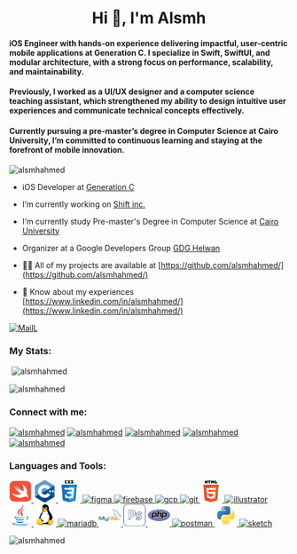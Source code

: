 <h1 align="center">Hi 👋, I'm Alsmh</h1>
<h4>iOS Engineer with hands-on experience delivering impactful, user-centric mobile applications at Generation C. I specialize in Swift, SwiftUI, and modular architecture, with a strong focus on performance, scalability, and maintainability.</h4>
  <h4>Previously, I worked as a UI/UX designer and a computer science teaching assistant, which strengthened my ability to design intuitive user experiences and communicate technical concepts effectively.</h4>
   <h4>Currently pursuing a pre-master’s degree in Computer Science at Cairo University, I’m committed to continuous learning and staying at the forefront of mobile innovation.</h4>

<p align="left"> <img src="https://komarev.com/ghpvc/?username=alsmhahmed&label=Profile%20views&color=0e75b6&style=flat" alt="alsmhahmed" /> </p>

- iOS Developer at [Generation C](http://www.gen-c.com/)

- I’m currently working on [Shift inc.](https://apps.apple.com/us/app/shift-inc/id1364137537)

- I’m currently study Pre-master's Degree in Computer Science at [Cairo University](https://cu.edu.eg/ar/CU-Faculty-Profile-23.html/)

- Organizer at a Google Developers Group [GDG Helwan](https://gdg.community.dev/gdg-helwan/)

- 👨‍💻 All of my projects are available at [https://github.com/alsmhahmed/](https://github.com/alsmhahmed/)

- 📄 Know about my experiences [https://www.linkedin.com/in/alsmhahmed/](https://www.linkedin.com/in/alsmhahmed/)

[![MailL](https://img.shields.io/static/v1?color=blue&label=Gmail%20&logo=gmail&logoColor=white&style=flat&message=ReachME)](mailto:alsmh.ahmed@gmail.com)

<h3>My Stats:</h3>

<p>&nbsp;<img align="center" src="https://github-readme-stats.vercel.app/api?username=alsmhahmed&show_icons=true&theme=radical&locale=en" alt="alsmhahmed" /></p>

<p><img align="center" src="https://github-readme-streak-stats.herokuapp.com/?user=alsmhahmed&theme=radical" alt="alsmhahmed" /></p>

<h3 align="left">Connect with me:</h3>
<p align="left">
<a href="https://x.com/alsmhahmed" target="blank"><img align="center" src="https://raw.githubusercontent.com/rahuldkjain/github-profile-readme-generator/master/src/images/icons/Social/twitter.svg" alt="alsmhahmed" height="30" width="40" /></a>
<a href="https://linkedin.com/in/alsmhahmed" target="blank"><img align="center" src="https://raw.githubusercontent.com/rahuldkjain/github-profile-readme-generator/master/src/images/icons/Social/linked-in-alt.svg" alt="alsmhahmed" height="30" width="40" /></a>
<a href="https://fb.com/alsmhahmed" target="blank"><img align="center" src="https://raw.githubusercontent.com/rahuldkjain/github-profile-readme-generator/master/src/images/icons/Social/facebook.svg" alt="alsmhahmed" height="30" width="40" /></a>
<a href="https://www.behance.net/alsmhahmed" target="blank"><img align="center" src="https://raw.githubusercontent.com/rahuldkjain/github-profile-readme-generator/master/src/images/icons/Social/behance.svg" alt="alsmhahmed" height="30" width="40" /></a>
<a href="https://www.youtube.com/c/alsmhahmed" target="blank"><img align="center" src="https://raw.githubusercontent.com/rahuldkjain/github-profile-readme-generator/master/src/images/icons/Social/youtube.svg" alt="alsmhahmed" height="30" width="40" /></a>
</p>

<h3 align="left">Languages and Tools:</h3>
<p align="left"><a href="https://developer.apple.com/swift/" target="_blank" rel="noreferrer"> <img src="https://raw.githubusercontent.com/devicons/devicon/master/icons/swift/swift-original.svg" alt="swift" width="40" height="40"/> </a> <a href="https://www.w3schools.com/cpp/" target="_blank" rel="noreferrer"> <img src="https://raw.githubusercontent.com/devicons/devicon/master/icons/cplusplus/cplusplus-original.svg" alt="cplusplus" width="40" height="40"/> </a> <a href="https://www.w3schools.com/css/" target="_blank" rel="noreferrer"> <img src="https://raw.githubusercontent.com/devicons/devicon/master/icons/css3/css3-original-wordmark.svg" alt="css3" width="40" height="40"/> </a> <a href="https://www.figma.com/" target="_blank" rel="noreferrer"> <img src="https://www.vectorlogo.zone/logos/figma/figma-icon.svg" alt="figma" width="40" height="40"/> </a> <a href="https://firebase.google.com/" target="_blank" rel="noreferrer"> <img src="https://www.vectorlogo.zone/logos/firebase/firebase-icon.svg" alt="firebase" width="40" height="40"/> </a> <a href="https://cloud.google.com" target="_blank" rel="noreferrer"> <img src="https://www.vectorlogo.zone/logos/google_cloud/google_cloud-icon.svg" alt="gcp" width="40" height="40"/> </a> <a href="https://git-scm.com/" target="_blank" rel="noreferrer"> <img src="https://www.vectorlogo.zone/logos/git-scm/git-scm-icon.svg" alt="git" width="40" height="40"/> </a> <a href="https://www.w3.org/html/" target="_blank" rel="noreferrer"> <img src="https://raw.githubusercontent.com/devicons/devicon/master/icons/html5/html5-original-wordmark.svg" alt="html5" width="40" height="40"/> </a> <a href="https://www.adobe.com/in/products/illustrator.html" target="_blank" rel="noreferrer"> <img src="https://www.vectorlogo.zone/logos/adobe_illustrator/adobe_illustrator-icon.svg" alt="illustrator" width="40" height="40"/> </a> <a href="https://www.java.com" target="_blank" rel="noreferrer"> <img src="https://raw.githubusercontent.com/devicons/devicon/master/icons/java/java-original.svg" alt="java" width="40" height="40"/> </a> <a href="https://www.linux.org/" target="_blank" rel="noreferrer"> <img src="https://raw.githubusercontent.com/devicons/devicon/master/icons/linux/linux-original.svg" alt="linux" width="40" height="40"/> </a> <a href="https://mariadb.org/" target="_blank" rel="noreferrer"> <img src="https://www.vectorlogo.zone/logos/mariadb/mariadb-icon.svg" alt="mariadb" width="40" height="40"/> </a> <a href="https://www.mysql.com/" target="_blank" rel="noreferrer"> <img src="https://raw.githubusercontent.com/devicons/devicon/master/icons/mysql/mysql-original-wordmark.svg" alt="mysql" width="40" height="40"/> </a> <a href="https://www.photoshop.com/en" target="_blank" rel="noreferrer"> <img src="https://raw.githubusercontent.com/devicons/devicon/master/icons/photoshop/photoshop-line.svg" alt="photoshop" width="40" height="40"/> </a> <a href="https://www.php.net" target="_blank" rel="noreferrer"> <img src="https://raw.githubusercontent.com/devicons/devicon/master/icons/php/php-original.svg" alt="php" width="40" height="40"/> </a> <a href="https://postman.com" target="_blank" rel="noreferrer"> <img src="https://www.vectorlogo.zone/logos/getpostman/getpostman-icon.svg" alt="postman" width="40" height="40"/> </a> <a href="https://www.python.org" target="_blank" rel="noreferrer"> <img src="https://raw.githubusercontent.com/devicons/devicon/master/icons/python/python-original.svg" alt="python" width="40" height="40"/> </a> <a href="https://www.sketch.com/" target="_blank" rel="noreferrer"> <img src="https://www.vectorlogo.zone/logos/sketchapp/sketchapp-icon.svg" alt="sketch" width="40" height="40"/> </a> </p>

<p><img align="left" src="https://github-readme-stats.vercel.app/api/top-langs?username=alsmhahmed&show_icons=true&theme=radical&locale=en&layout=compact" alt="alsmhahmed" /></p>

